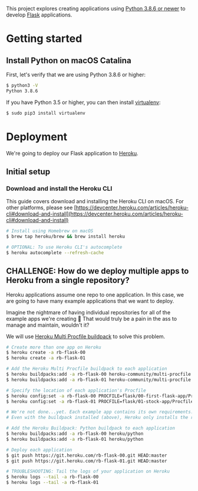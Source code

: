 This project explores creating applications using [Python 3.8.6 or newer](https://www.python.org) to develop [Flask](https://flask.palletsprojects.com/en/1.1.x/) applications.

# Getting started

## Install Python on macOS Catalina

First, let's verify that we are using Python 3.8.6 or higher:

```sh
$ python3 -V
Python 3.8.6
```

If you have Python 3.5 or higher, you can then install [virtualenv](https://virtualenv.pypa.io/en/latest/):

```sh
$ sudo pip3 install virtualenv
```

# Deployment

We're going to deploy our Flask application to [Heroku](https://www.heroku.com).

## Initial setup

### Download and install the Heroku CLI

This guide covers download and installing the Heroku CLI on macOS. For other platforms, please see [https://devcenter.heroku.com/articles/heroku-cli#download-and-install](https://devcenter.heroku.com/articles/heroku-cli#download-and-install)

```sh
# Install using Homebrew on macOS
$ brew tap heroku/brew && brew install heroku

# OPTIONAL: To use Heroku CLI's autocomplete
$ heroku autocomplete --refresh-cache
```

## CHALLENGE: How do we deploy multiple apps to Heroku from a single repository?

Heroku applications assume one repo to one application. In this case, we are going to have many example applications that we want to deploy.

Imagine the nightmare of having individual repositories for all of the example apps we're creating 🤯 That would truly be a pain in the ass to manage and maintain, wouldn't it?

We will use [Heroku Multi Procfile buildpack](https://elements.heroku.com/buildpacks/heroku/heroku-buildpack-multi-procfile) to solve this problem.

```sh
# Create more than one app on Heroku
$ heroku create -a rb-flask-00
$ heroku create -a rb-flask-01

# Add the Heroku Multi Procfile buildpack to each application
$ heroku buildpacks:add -a rb-flask-00 heroku-community/multi-procfile
$ heroku buildpacks:add -a rb-flask-01 heroku-community/multi-procfile

# Specify the location of each application's Procfile
$ heroku config:set -a rb-flask-00 PROCFILE=flask/00-first-flask-app/Procfile
$ heroku config:set -a rb-flask-01 PROCFILE=flask/01-stock-app/Procfile

# We're not done...yet. Each example app contains its own requirements.txt.
# Even with the buildpack installed (above), Heroku only installs the requirements.txt file at the project root. We don't want that.

# Add the Heroku Buildpack: Python buildpack to each application
$ heroku buildpacks:add -a rb-flask-00 heroku/python
$ heroku buildpacks:add -a rb-flask-01 heroku/python

# Deploy each application
$ git push https://git.heroku.com/rb-flask-00.git HEAD:master
$ git push https://git.heroku.com/rb-flask-01.git HEAD:master

# TROUBLESHOOTING: Tail the logs of your application on Heroku
$ heroku logs --tail -a rb-flask-00
$ heroku logs --tail -a rb-flask-01
```
